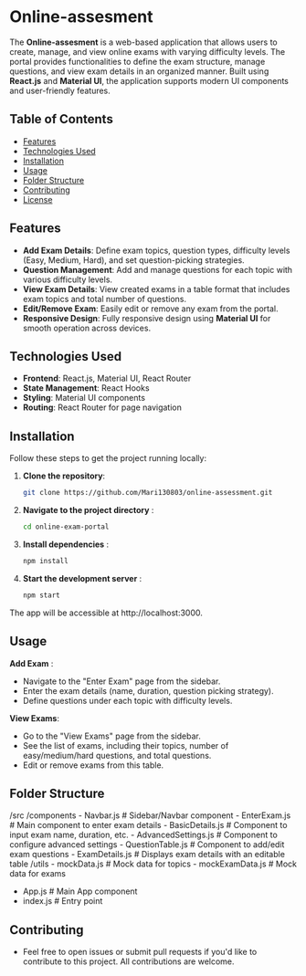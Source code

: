 # Online-assesment

The **Online-assesment** is a web-based application that allows users to create, manage, and view online exams with varying difficulty levels. The portal provides functionalities to define the exam structure, manage questions, and view exam details in an organized manner. Built using **React.js** and **Material UI**, the application supports modern UI components and user-friendly features.

## Table of Contents
- [Features](#features)
- [Technologies Used](#technologies-used)
- [Installation](#installation)
- [Usage](#usage)
- [Folder Structure](#folder-structure)
- [Contributing](#contributing)
- [License](#license)

## Features

- **Add Exam Details**: Define exam topics, question types, difficulty levels (Easy, Medium, Hard), and set question-picking strategies.
- **Question Management**: Add and manage questions for each topic with various difficulty levels.
- **View Exam Details**: View created exams in a table format that includes exam topics and total number of questions.
- **Edit/Remove Exam**: Easily edit or remove any exam from the portal.
- **Responsive Design**: Fully responsive design using **Material UI** for smooth operation across devices.

## Technologies Used

- **Frontend**: React.js, Material UI, React Router
- **State Management**: React Hooks
- **Styling**: Material UI components
- **Routing**: React Router for page navigation

## Installation

Follow these steps to get the project running locally:

1. **Clone the repository**:
   ```bash
   git clone https://github.com/Mari130803/online-assessment.git

2. **Navigate to the project directory** :

   ```bash
   cd online-exam-portal

3. **Install dependencies** :

   ```bash
   npm install

4. **Start the development server** :

    ```bash
    npm start

The app will be accessible at http://localhost:3000.


## Usage
 **Add Exam** :

 - Navigate to the "Enter Exam" page from the sidebar.
- Enter the exam details (name, duration, question picking strategy).
- Define questions under each topic with difficulty levels.

**View Exams**:

- Go to the "View Exams" page from the sidebar.
- See the list of exams, including their topics, number of easy/medium/hard questions, and total questions.
- Edit or remove exams from this table.


## Folder Structure

/src
  /components
    - Navbar.js             # Sidebar/Navbar component
    - EnterExam.js          # Main component to enter exam details
    - BasicDetails.js       # Component to input exam name, duration, etc.
    - AdvancedSettings.js   # Component to configure advanced settings
    - QuestionTable.js      # Component to add/edit exam questions
    - ExamDetails.js        # Displays exam details with an editable table
  /utils
    - mockData.js           # Mock data for topics
    - mockExamData.js       # Mock data for exams
  - App.js                  # Main App component
  - index.js                # Entry point


## Contributing
- Feel free to open issues or submit pull requests if you'd like to contribute to this project. All contributions are welcome.